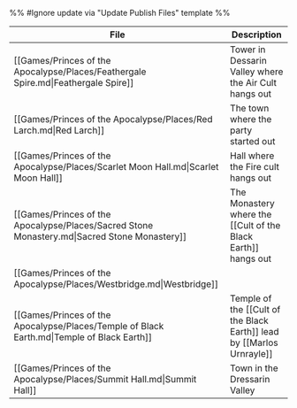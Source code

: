 %% #Ignore update via "Update Publish Files" template %% 

| File                                                                                         | Description                                                           |
| -------------------------------------------------------------------------------------------- | --------------------------------------------------------------------- |
| [[Games/Princes of the Apocalypse/Places/Feathergale Spire.md\|Feathergale Spire]]           | Tower in Dessarin Valley where the Air Cult hangs out                 |
| [[Games/Princes of the Apocalypse/Places/Red Larch.md\|Red Larch]]                           | The town where the party started out                                  |
| [[Games/Princes of the Apocalypse/Places/Scarlet Moon Hall.md\|Scarlet Moon Hall]]           | Hall where the Fire cult hangs out                                    |
| [[Games/Princes of the Apocalypse/Places/Sacred Stone Monastery.md\|Sacred Stone Monastery]] | The Monastery where the [[Cult of the Black Earth]] hangs out         |
| [[Games/Princes of the Apocalypse/Places/Westbridge.md\|Westbridge]]                         |                                                                       |
| [[Games/Princes of the Apocalypse/Places/Temple of Black Earth.md\|Temple of Black Earth]]   | Temple of the [[Cult of the Black Earth]] lead by [[Marlos Urnrayle]] |
| [[Games/Princes of the Apocalypse/Places/Summit Hall.md\|Summit Hall]]                       | Town in the Dressarin Valley                                          |
